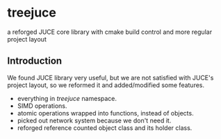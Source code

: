 treejuce
========

a reforged JUCE core library with cmake build control and more regular project layout

Introduction
------------

We found JUCE library very useful, but we are not satisfied with JUCE's project layout, so we reformed it and added/modified some features.

  - everything in *treejuce* namespace.
  - SIMD operations.
  - atomic operations wrapped into functions, instead of objects.
  - picked out network system because we don't need it.
  - reforged reference counted object class and its holder class.


